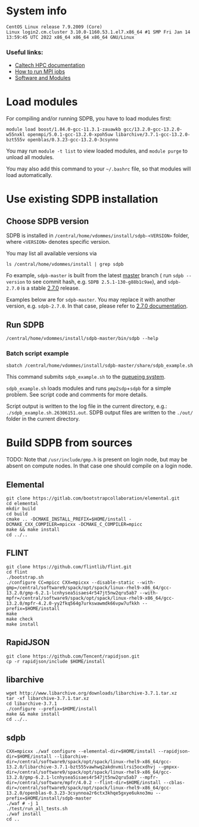# System info

    CentOS Linux release 7.9.2009 (Core)
    Linux login2.cm.cluster 3.10.0-1160.53.1.el7.x86_64 #1 SMP Fri Jan 14 13:59:45 UTC 2022 x86_64 x86_64 x86_64 GNU/Linux

### Useful links:

- [Caltech HPC documentation](https://hpc.sites.caltech.edu/documentation)
- [How to run MPI jobs](https://hpc.sites.caltech.edu/documentation/slurm-commands)
- [Software and Modules](https://hpc.sites.caltech.edu/documentation/software-and-modules)

# Load modules

For compiling and/or running SDPB, you have to load modules first:

    module load boost/1.84.0-gcc-11.3.1-zauawkb gcc/13.2.0-gcc-13.2.0-w55nxkl openmpi/5.0.1-gcc-13.2.0-xpoh5uw libarchive/3.7.1-gcc-13.2.0-bzt555v openblas/0.3.23-gcc-13.2.0-3csynno

You may run `module -t list` to view loaded modules,
and `module purge` to unload all modules.

You may also add this command to your `~/.bashrc` file, so that modules will load automatically.

# Use existing SDPB installation

## Choose SDPB version

SDPB is installed in `/central/home/vdommes/install/sdpb-<VERSION>` folder,
where `<VERSION>` denotes specific version.

You may list all available versions via

    ls /central/home/vdommes/install | grep sdpb

Fo example, `sdpb-master` is built from the latest [master](https://github.com/davidsd/sdpb/tree/master) branch (
run `sdpb --version` to see commit hash, e.g. `SDPB 2.5.1-130-g88b1c9ae`),
and `sdpb-2.7.0` is a stable [2.7.0](https://github.com/davidsd/sdpb/releases/tag/2.7.0) release.

Examples below are for `sdpb-master`.
You may replace it with another version, e.g. `sdpb-2.7.0`.
In that case, please refer
to [2.7.0 documentation](https://github.com/davidsd/sdpb/blob/2.7.0/docs/site_installs/Caltech.md).

## Run SDPB

    /central/home/vdommes/install/sdpb-master/bin/sdpb --help

### Batch script example

    sbatch /central/home/vdommes/install/sdpb-master/share/sdpb_example.sh

This command submits `sdpb_example.sh` to
the [queueing system](https://hpc.sites.caltech.edu/documentation/slurm-commands).

`sdpb_example.sh` loads modules and runs `pmp2sdp`+`sdpb` for a simple problem.
See script code and comments for more details.

Script output is written to the log file in the current directory, e.g.:
`./sdpb_example.sh.26306151.out`.
SDPB output files are written to the `./out/` folder in the current directory.

# Build SDPB from sources

TODO: Note that `/usr/include/gmp.h` is present on login node, but may be absent on compute nodes. In that case one
should compile on a login node.

## Elemental

    git clone https://gitlab.com/bootstrapcollaboration/elemental.git
    cd elemental
    mkdir build
    cd build
    cmake .. -DCMAKE_INSTALL_PREFIX=$HOME/install -DCMAKE_CXX_COMPILER=mpicxx -DCMAKE_C_COMPILER=mpicc
    make && make install
    cd ../..

## FLINT

    git clone https://github.com/flintlib/flint.git
    cd flint
    ./bootstrap.sh
    ./configure CC=mpicc CXX=mpicxx --disable-static --with-gmp=/central/software9/spack/opt/spack/linux-rhel9-x86_64/gcc-13.2.0/gmp-6.2.1-lcnhysea5isaes4r547jt5nw2qru5ab7 --with-mpfr=/central/software9/spack/opt/spack/linux-rhel9-x86_64/gcc-13.2.0/mpfr-4.2.0-yy2fkq564g7urkswawmdk66vpw7ufkkh --prefix=$HOME/install 
    make
    make check 
    make install

## RapidJSON
    git clone https://github.com/Tencent/rapidjson.git
    cp -r rapidjson/include $HOME/install

## libarchive

    wget http://www.libarchive.org/downloads/libarchive-3.7.1.tar.xz
    tar -xf libarchive-3.7.1.tar.xz
    cd libarchive-3.7.1
    ./configure --prefix=$HOME/install
    make && make install
    cd ../..

## sdpb
    CXX=mpicxx ./waf configure --elemental-dir=$HOME/install --rapidjson-dir=$HOME/install --libarchive-dir=/central/software9/spack/opt/spack/linux-rhel9-x86_64/gcc-13.2.0/libarchive-3.7.1-bzt555vawhwq2akdnvmilrsi5ocxdhvj --gmpxx-dir=/central/software9/spack/opt/spack/linux-rhel9-x86_64/gcc-13.2.0/gmp-6.2.1-lcnhysea5isaes4r547jt5nw2qru5ab7 --mpfr-dir=/central/software/mpfr/4.0.2 --flint-dir=$HOME/install --cblas-dir=/central/software9/spack/opt/spack/linux-rhel9-x86_64/gcc-13.2.0/openblas-0.3.23-3csynnoa2r6ctx3khqe5gxye6ukno3mu --prefix=$HOME/install/sdpb-master
    ./waf # -j 1
    ./test/run_all_tests.sh
    ./waf install
    cd ..
